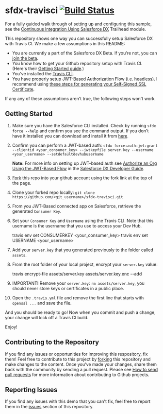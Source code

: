 # sfdx-travisci [![Build Status](https://travis-ci.org/forcedotcom/sfdx-travisci.svg?branch=master)](https://travis-ci.org/forcedotcom/sfdx-travisci)

For a fully guided walk through of setting up and configuring this sample, see the [Continuous Integration Using Salesforce DX](https://trailhead.salesforce.com/modules/sfdx_travis_ci) Trailhead module.

This repository shows one way you can successfully setup Salesforce DX with Travis CI. We make a few assumptions in this README:

- You are currently a part of the Salesforce DX Beta. If you're not, you can [join the beta](https://staging.developer.salesforce.com/promotions/orgs/dx-signup).
- You know how to get your Github repository setup with Travis CI. (Here's their [Getting Started guide](https://docs.travis-ci.com/user/getting-started/).)
- You've installed the [Travis CLI](https://github.com/travis-ci/travis.rb#installation). 
- You have properly setup JWT-Based Authorization Flow (i.e. headless). I recommend using [these steps for generating your Self-Signed SSL Certificate](https://devcenter.heroku.com/articles/ssl-certificate-self). 

If any any of these assumptions aren't true, the following steps won't work.

## Getting Started

1) Make sure you have the Salesforce CLI installed. Check by running `sfdx force --help` and confirm you see the command output. If you don't have it installed you can download and install it from [here](https://developer.salesforce.com/tools/sfdxcli).

2) Confirm you can perform a JWT-based auth: `sfdx force:auth:jwt:grant --clientid <your_consumer_key> --jwtkeyfile server.key --username <your_username> --setdefaultdevhubusername`

   **Note:** For more info on setting up JWT-based auth see [Authorize an Org Using the JWT-Based Flow](https://developer.salesforce.com/docs/atlas.en-us.sfdx_dev.meta/sfdx_dev/sfdx_dev_auth_jwt_flow.htm) in the [Salesforce DX Developer Guide](https://developer.salesforce.com/docs/atlas.en-us.sfdx_dev.meta/sfdx_dev).

3) [Fork](http://help.github.com/fork-a-repo/) this repo into your github account using the fork link at the top of the page.

4) Clone your forked repo locally: `git clone https://github.com/<git_username>/sfdx-travisci.git`

5) From you JWT-Based connected app on Salesforce, retrieve the generated `Consumer Key`.

6) Set your `Consumer Key` and `Username` using the Travis CLI. Note that this username is the username that you use to access your Dev Hub.

    travis env set CONSUMERKEY <your_consumer_key>
    travis env set USERNAME <your_username>

7) Add your `server.key` that you generated previously to the folder called `assets`.

8) From the root folder of your local project, encrypt your `server.key` value:

    travis encrypt-file assets/server.key assets/server.key.enc --add

9) IMPORTANT! Remove your `server.key`: `rm assets/server.key`, you should never store keys or certificates in a public place.

11) Open the `.travis.yml` file and remove the first line that starts with `openssl ...` and save the file.

And you should be ready to go! Now when you commit and push a change, your change will kick off a Travis CI build.

Enjoy!

## Contributing to the Repository ###

If you find any issues or opportunities for improving this respository, fix them!  Feel free to contribute to this project by [forking](http://help.github.com/fork-a-repo/) this repository and make changes to the content.  Once you've made your changes, share them back with the community by sending a pull request. Please see [How to send pull requests](http://help.github.com/send-pull-requests/) for more information about contributing to Github projects.

## Reporting Issues ###

If you find any issues with this demo that you can't fix, feel free to report them in the [issues](https://github.com/forcedotcom/sfdx-travisci/issues) section of this repository.
